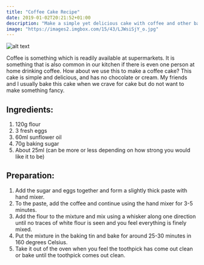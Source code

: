 ```yaml
---
title: "Coffee Cake Recipe"
date: 2019-01-02T20:21:52+01:00
description: "Make a simple yet delicious cake with coffee and other basic ingredients easily available with this coffee cake recipe."
image: "https://images2.imgbox.com/15/43/LJWsiSjY_o.jpg"
---
```


![alt text](https://images2.imgbox.com/15/43/LJWsiSjY_o.jpg "Coffee Cake")

Coffee is something which is readily available at supermarkets. It is something that is also common in our kitchen if there is even one person at home drinking coffee. How about we use this to make a coffee cake? This cake is simple and delicious, and has no chocolate or cream. My friends and I usually bake this cake when we crave for cake but do not want to make something fancy.

## Ingredients:

1. 120g flour
2. 3 fresh eggs
3. 60ml sunflower oil
4. 70g baking sugar
5. About 25ml (can be more or less depending on how strong you would like it to be)

## Preparation:

1. Add the sugar and eggs together and form a slightly thick paste with hand mixer.
2. To the paste, add the coffee and continue using the hand mixer for 3-5 minutes.
3. Add the flour to the mixture and mix using a whisker along one direction until no traces of white flour is seen and you feel everything is finely mixed.
4. Put the mixture in the baking tin and bake for around 25-30 minutes in 160 degrees Celsius. 
5. Take it out of the oven when you feel the toothpick has come out clean or bake until the toothpick comes out clean.